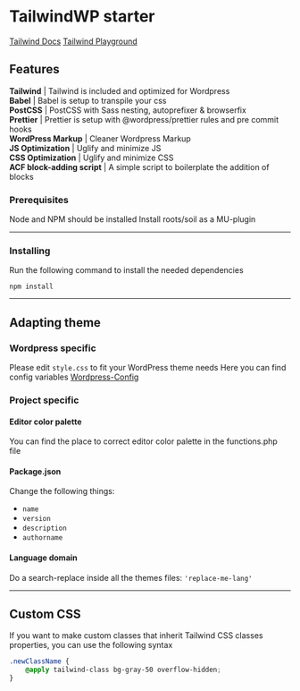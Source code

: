 # TailwindWP starter

[Tailwind Docs](https://tailwindcss.com/docs)
[Tailwind Playground](https://play.tailwindcss.com/)
## Features
**Tailwind** | Tailwind is included and optimized for Wordpress  
**Babel** | Babel is setup to transpile your css  
**PostCSS** | PostCSS with Sass nesting, autoprefixer & browserfix  
**Prettier** | Prettier is setup with @wordpress/prettier rules and pre commit hooks  
**WordPress Markup** | Cleaner Wordpress Markup  
**JS Optimization** | Uglify and minimize JS  
**CSS Optimization** | Uglify and minimize CSS  
**ACF block-adding script** | A simple script to boilerplate the addition of blocks  

### Prerequisites

Node and NPM should be installed
Install roots/soil as a MU-plugin

---

### Installing

Run the following command to install the needed dependencies

```
npm install
```

---

## Adapting theme

### Wordpress specific

Please edit `style.css` to fit your WordPress theme needs
Here you can find config variables [Wordpress-Config](https://developer.wordpress.org/themes/basics/main-stylesheet-style-css/)

### Project specific

#### Editor color palette

You can find the place to correct editor color palette in the functions.php file

#### Package.json

Change the following things:

-   `name`
-   `version`
-   `description`
-   `authorname`

#### Language domain

Do a search-replace inside all the themes files:
`'replace-me-lang'`

---

## Custom CSS

If you want to make custom classes that inherit Tailwind CSS classes properties, you can use the following syntax

```css
.newClassName {
	@apply tailwind-class bg-gray-50 overflow-hidden;
}
```
